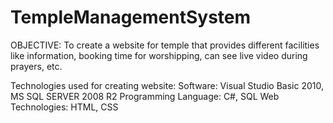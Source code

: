 # TempleManagementSystem

OBJECTIVE:
To create a website for temple that provides different facilities like information, booking time for worshipping, can see live video during prayers, etc.

Technologies used for creating website:
Software: Visual Studio Basic 2010, MS SQL SERVER 2008 R2
Programming Language: C#, SQL
Web Technologies: HTML, CSS
